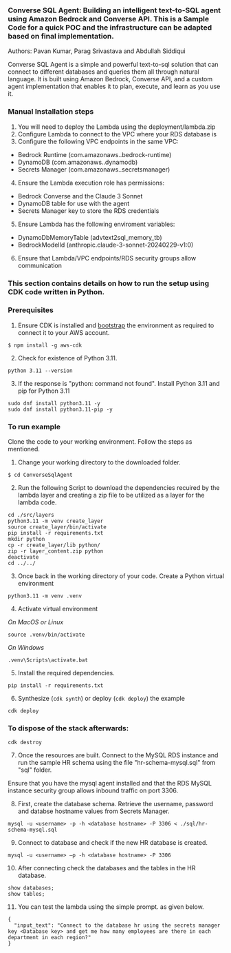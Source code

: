 ### Converse SQL Agent: Building an intelligent text-to-SQL agent using Amazon Bedrock and Converse API. This is a Sample Code for a quick POC and the infrastructure can be adapted based on final implementation.

Authors: Pavan Kumar, Parag Srivastava and Abdullah Siddiqui 

Converse SQL Agent is a simple and powerful text-to-sql solution that can connect to
different databases and queries them all through natural language. It is built using
Amazon Bedrock, Converse API, and a custom agent implementation that enables it to
plan, execute, and learn as you use it.


### Manual Installation steps

1. You will need to deploy the Lambda using the deployment/lambda.zip 
2. Configure Lambda to connect to the VPC where your RDS database is
3. Configure the following VPC endpoints in the same VPC:
- Bedrock Runtime (com.amazonaws.<region>.bedrock-runtime)
- DynamoDB (com.amazonaws.<region>.dynamodb)
- Secrets Manager  (com.amazonaws.<region>.secretsmanager)
4. Ensure the Lambda execution role has permissions:
- Bedrock Converse and the Claude 3 Sonnet
- DynamoDB table for use with the agent
- Secrets Manager key to store the RDS credentials
5. Ensure Lambda has the following enviroment variables:
- DynamoDbMemoryTable (advtext2sql_memory_tb)
- BedrockModelId (anthropic.claude-3-sonnet-20240229-v1:0)
6. Ensure that Lambda/VPC endpoints/RDS security groups allow communication


### This section contains details on how to run the setup using CDK code written in Python.

### Prerequisites 

1. Ensure CDK is installed and [bootstrap](https://docs.aws.amazon.com/cdk/v2/guide/bootstrapping-env.html) the environment as required to connect it to your AWS account. 
```
$ npm install -g aws-cdk
```

2. Check for existence of Python 3.11. 

```
python 3.11 --version
```

3. If the response is "python: command not found". Install Python 3.11 and pip for Python 3.11
```
sudo dnf install python3.11 -y
sudo dnf install python3.11-pip -y
```

### To run example

Clone the code to your working environment. Follow the steps as mentioned. 

1. Change your working directory to the downloaded folder. 
```
$ cd ConverseSqlAgent
```

2. Run the following Script to download the dependencies recuired by the lambda layer and creating a zip file to be utilized as a layer for the lambda code. 
```
cd ./src/layers
python3.11 -m venv create_layer
source create_layer/bin/activate
pip install -r requirements.txt
mkdir python
cp -r create_layer/lib python/
zip -r layer_content.zip python
deactivate
cd ../../
```

3. Once back in the working directory of your code. Create a Python virtual environment
```
python3.11 -m venv .venv
```

4. Activate virtual environment

_On MacOS or Linux_
```
source .venv/bin/activate
```

_On Windows_
```
.venv\Scripts\activate.bat
```

5. Install the required dependencies.

```
pip install -r requirements.txt
```

6. Synthesize (`cdk synth`) or deploy (`cdk deploy`) the example

```
cdk deploy
```

### To dispose of the stack afterwards:

```
cdk destroy
```

7. Once the resources are built. Connect to the MySQL RDS instance and run the sample HR schema using the file "hr-schema-mysql.sql" from "sql" folder.

Ensure that you have the mysql agent installed and that the RDS MySQL instance security group allows inbound traffic on port 3306.

8. First, create the database schema. Retrieve the username, password and databse hostname values from Secrets Manager.

```
mysql -u <username> -p -h <database hostname> -P 3306 < ./sql/hr-schema-mysql.sql
```

9. Connect to database and check if the new HR database is created.

```
mysql -u <username> –p -h <database hostname> -P 3306
```

10. After connecting check the databases and the tables in the HR database.
```
show databases;
show tables;
```

11. You can test the lambda using the simple prompt. as given below. 

```
{
  "input_text": "Connect to the database hr using the secrets manager key <Database key> and get me how many employees are there in each department in each region?"
}
```
